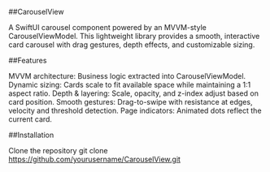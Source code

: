 ##CarouselView

A SwiftUI carousel component powered by an MVVM-style CarouselViewModel. This lightweight library provides a smooth, interactive card carousel with drag gestures, depth effects, and customizable sizing.

##Features

MVVM architecture: Business logic extracted into CarouselViewModel.
Dynamic sizing: Cards scale to fit available space while maintaining a 1:1 aspect ratio.
Depth & layering: Scale, opacity, and z-index adjust based on card position.
Smooth gestures: Drag-to-swipe with resistance at edges, velocity and threshold detection.
Page indicators: Animated dots reflect the current card.

##Installation

Clone the repository
git clone https://github.com/yourusername/CarouselView.git

